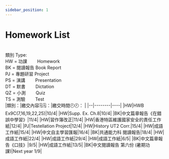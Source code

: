 ```yaml
---
sidebar_position: 1
---
```


# Homework List
<br/>類別 Type: 
<br/>HW = 功課　　 Homework
<br/>BK = 閱讀報告 Book Report
<br/>PJ = 專題研習 Project
<br/>PS = 演講　　 Presentation
<br/>DT = 默書　　 Dictation
<br/>QZ = 小測　　 Quiz
<br/>TS = 測驗　　 Test
<br/>
|類別：|繳交內容🗒️🗒️：|繳交時間🕗🕗： |
|--|--------|----|
|HW|HWB Ex9C(7,16,19,22,25)|10/4|
|HW|Supp. Ex. Ch.8|10/4|
|BK|中文篇章報告《在錯誤中學習》|11/4|
|HW|習作簿改正|11/4|
|HW|香港特區維護國家安全的責任工作紙|12/4|
|PJ|Testellation Project|12/4|
|HW|History UT2 Corr.|15/4|
|HW|成語工作紙|15/4|
|HW|中文自主學習匯報|16/4|
|BK|共通能力科 閱讀報告|18/4|
|HW|成語工作紙|22/4|
|HW|成語工作紙|29/4|
|HW|成語工作紙|6/5|
|BK|中文篇章報告《口技》|9/5|
|HW|成語工作紙|13/5|
|BK|中文閱讀報告 第六份 (暑期功課)|Next year 1/9|